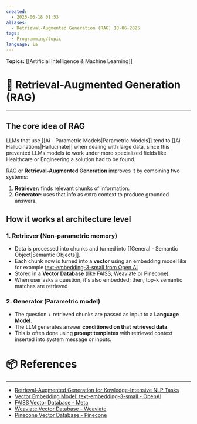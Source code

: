 ```yaml
---
created:
  - 2025-06-18 01:53
aliases:
  - Retrieval-Augmented Generation (RAG) 18-06-2025
tags:
  - Programming/topic
language: ia
---
```

**Topics:** [[Artificial Intelligence & Machine Learning]]
# 📃 Retrieval-Augmented Generation (RAG)
---
## The core idea of RAG
LLMs that use [[Ai - Parametric Models|Parametric Models]] tend to [[Ai - Hallucinations|Hallucinate]] when dealing with large data, since this prevented LLMs models to work under more specialized fields like Healthcare or Engineering a solution had to be found.

RAG or **Retrieval-Augmented Generation** improves it by combining two systems:
1. **Retriever:** finds relevant chunks of information.
2. **Generator:** uses that info as extra context to produce grounded answers.

## How it works at architecture level
### 1. Retriever (Non-parametric memory)
- Data is processed into chunks and turned into [[General - Semantic Object|Semantic Objects]].
- Each chunk now is turned into a **vector** using an embedding model like for example [text-embedding-3-small from Open AI](https://platform.openai.com/docs/models/text-embedding-3-small)
- Stored in a **Vector Database** (like FAISS, Weaviate or Pinecone).
- When user asks a question, it's also embedded; then, top-k semantic matches are retrieved
### 2. Generator (Parametric model)
- The question + retrieved chunks are passed as input to a **Language Model**.
- The LLM generates answer **conditioned on that retrieved data**.
- This is often done using **prompt templates** with retrieved context inserted into system message or inputs.

# 📦 References
---
- [Retrieval-Augmented Generation for Kowledge-Intensive NLP Tasks](https://arxiv.org/abs/2005.11401)
- [Vector Embedding Model: text-embedding-3-small - OpenAI](https://platform.openai.com/docs/models/text-embedding-3-small)
- [FAISS Vector Database - Meta](https://faiss.ai/index.html)
- [Weaviate Vector Database - Weaviate](https://weaviate.io/)
- [Pinecone Vector Database - Pinecone](https://www.pinecone.io/)